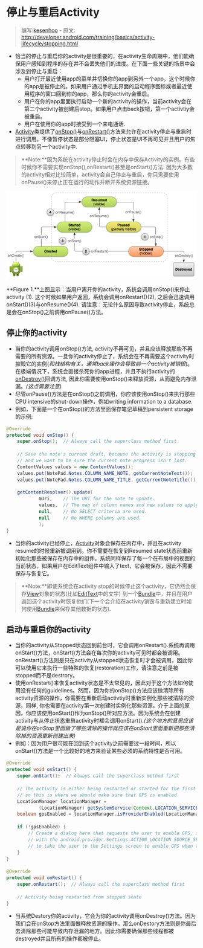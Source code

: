 # 停止与重启Activity

> 编写:[kesenhoo](https://github.com/kesenhoo) - 原文: <http://developer.android.com/training/basics/activity-lifecycle/stopping.html>

* 恰当的停止与重启你的activity是很重要的，在activity生命周期中，他们能确保用户感知到程序的存在并不会丢失他们的进度。在下面一些关键的场景中会涉及到停止与重启：
    * 用户打开最近使用app的菜单并切换你的app到另外一个app，这个时候你的app是被停止的。如果用户通过手机主界面的启动程序图标或者最近使用程序的窗口回到你的app，那么你的activity会重启。
    * 用户在你的app里面执行启动一个新的activity的操作，当前activity会在第二个activity被创建后stop。如果用户点击back按钮，第一个activtiy会被重启。
    * 用户在使用你的app时接受到一个来电通话.
* [Activity](http://developer.android.com/reference/android/app/Activity.html)类提供了<a href="http://developer.android.com/reference/android/app/Activity.html#onStop()">onStop()</a>与<a href="http://developer.android.com/reference/android/app/Activity.html#onRestart()">onRestart()</a>方法来允许在activity停止与重启时进行调用。不像暂停状态是部分阻塞UI，停止状态是UI不再可见并且用户的焦点转移到另一个activity中.

> **Note:**因为系统在activity停止时会在内存中保存Activity的实例。有些时候你不需要实现onStop(),onRestart()甚至是onStart()方法. 因为大多数的activity相对比较简单，activity会自己停止与重启，你只需要使用onPause()来停止正在运行的动作并断开系统资源链接。

<!-- more -->

![basic-lifecycle-stopped](basic-lifecycle-stopped.png)

**Figure 1.**上图显示：当用户离开你的activity，系统会调用onStop()来停止activity (1). 这个时候如果用户返回，系统会调用onRestart()(2), 之后会迅速调用onStart()(3)与onResume()(4). 请注意：无论什么原因导致activity停止，系统总是会在onStop()之前调用onPause()方法。

## 停止你的activity

* 当你的activity调用onStop()方法, activity不再可见，并且应该释放那些不再需要的所有资源。一旦你的activity停止了，系统会在不再需要这个activity时摧毁它的实例(*和栈结构有关，通常back操作会导致前一个activity被销毁*)。在极端情况下，系统会直接杀死你的app进程，并且不执行activity的<a href="http://developer.android.com/reference/android/app/Activity.html#onDestroy()">onDestroy()</a>回调方法, 因此你需要使用onStop()来释放资源，从而避免内存泄漏。*(这点需要注意)*
* 尽管onPause()方法是在onStop()之前调用，你应该使用onStop()来执行那些CPU intensive的shut-down操作，例如writing information to a database.
* 例如，下面是一个在onStop()的方法里面保存笔记草稿到persistent storage的示例:

```java
@Override
protected void onStop() {
    super.onStop();  // Always call the superclass method first

    // Save the note's current draft, because the activity is stopping
    // and we want to be sure the current note progress isn't lost.
    ContentValues values = new ContentValues();
    values.put(NotePad.Notes.COLUMN_NAME_NOTE, getCurrentNoteText());
    values.put(NotePad.Notes.COLUMN_NAME_TITLE, getCurrentNoteTitle());

    getContentResolver().update(
            mUri,    // The URI for the note to update.
            values,  // The map of column names and new values to apply to them.
            null,    // No SELECT criteria are used.
            null     // No WHERE columns are used.
            );
}
```

* 当你的activity已经停止，[Activity](http://developer.android.com/reference/android/app/Activity.html)对象会保存在内存中，并且在activity resume的时候重新被调用到。你不需要在恢复到Resumed state状态前重新初始化那些被保存在内存中的组件。系统同样保存了每一个在布局中的视图的当前状态，如果用户在EditText组件中输入了text，它会被保存，因此不需要保存与恢复它。

> **Note:**即使系统会在activity stop的时候停止这个activity，它仍然会保存[View](http://developer.android.com/reference/android/view/View.html)对象的状态(比如[EditText](http://developer.android.com/reference/android/widget/EditText.html)中的文字) 到一个[Bundle](http://developer.android.com/reference/android/os/Bundle.html)中，并且在用户返回这个activity时恢复他们(下一个会介绍在activity销毁与重新建立时如何使用[Bundle](http://developer.android.com/reference/android/os/Bundle.html)来保存其他数据的状态).

## 启动与重启你的activity

* 当你的activity从Stopped状态回到前台时，它会调用onRestart().系统再调用onStart()方法，onStart()方法会在每次你的activity可见时都会被调用。onRestart()方法则是只在activity从stopped状态恢复时才会被调用，因此你可以使用它来执行一些特殊的恢复(restoration)工作，请注意之前是被stopped而不是destrory。
* 使用onRestart()来恢复activity状态是不太常见的，因此对于这个方法如何使用没有任何的guidelines。然而，因为你的onStop()方法应该做清除所有activity资源的操作，你需要在重新启动activtiy时重新实例化那些被清除的资源，同样, 你也需要在activity第一次创建时实例化那些资源。介于上面的原因，你应该使用onStart()作为onStop()所对应方法。因为系统会在创建activity与从停止状态重启activity时都会调用onStart().*(这个地方的意思应该是说你在onStop里面做了哪些清除的操作就应该在onStart里面重新把那些清除掉的资源重新创建出来)*
* 例如：因为用户很可能在回到这个activity之前需要过一段时间，所以onStart()方法是一个比较好的地方来验证某些必须的系统特性是否可用。

```java
@Override
protected void onStart() {
    super.onStart();  // Always call the superclass method first

    // The activity is either being restarted or started for the first time
    // so this is where we should make sure that GPS is enabled
    LocationManager locationManager =
            (LocationManager) getSystemService(Context.LOCATION_SERVICE);
    boolean gpsEnabled = locationManager.isProviderEnabled(LocationManager.GPS_PROVIDER);

    if (!gpsEnabled) {
        // Create a dialog here that requests the user to enable GPS, and use an intent
        // with the android.provider.Settings.ACTION_LOCATION_SOURCE_SETTINGS action
        // to take the user to the Settings screen to enable GPS when they click "OK"
    }
}

@Override
protected void onRestart() {
    super.onRestart();  // Always call the superclass method first

    // Activity being restarted from stopped state
}
```

* 当系统Destory你的activity，它会为你的activity调用onDestroy()方法。因为我们会在onStop方法里面做释放资源的操作，那么onDestory方法则是你最后去清除那些可能导致内存泄漏的地方。因此你需要确保那些线程都被destroyed并且所有的操作都被停止。
